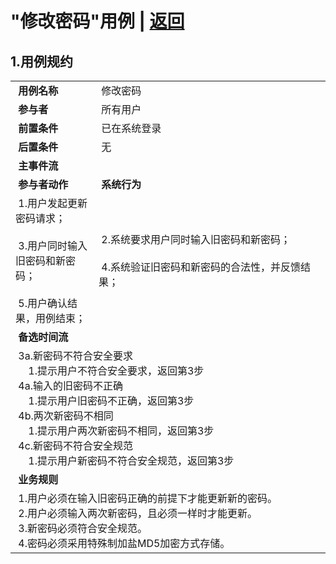 # "修改密码"用例 | [返回](../README.md#6)

## 1.用例规约

<table >
    <tr>
        <td width="150"> <b>&nbsp;用例名称</b></td>
        <td colspan="2" width="700">&nbsp;修改密码</td>
    </tr>
    <tr>
        <td width="150"> <b>&nbsp;参与者</b></td>
        <td colspan="2" width="700">&nbsp;所有用户</td>
    </tr>
    <tr>
        <td width="150"> <b>&nbsp;前置条件</b></td>
        <td colspan="2" width="700">&nbsp;已在系统登录</td>
    </tr>
    <tr>
        <td width="150"> <b>&nbsp;后置条件</b></td>
        <td colspan="2" width="700">&nbsp;无</td>
    </tr>
    <tr>
        <td colspan="3" width="200"> <b>&nbsp;主事件流</b></td>
    </tr>
    <tr>
        <td colspan="2" width="180"> <b>&nbsp;参与者动作</b></td>
        <td width="410"> <b>&nbsp;系统行为</b></td>
    </tr>
    <tr>
        <td colspan="2" width="180">
            <span>&nbsp;1.用户发起更新密码请求；</span>
            <br>
            <span>&nbsp;</span>
            <br>
            <span>&nbsp;3.用户同时输入旧密码和新密码；</span>
            <br>
            <span>&nbsp;</span>
            <br>
            <span>&nbsp;5.用户确认结果，用例结束；</span>
        </td>
        <td width="480">
            <span>&nbsp;</span>
            <br>
            <span>&nbsp;2.系统要求用户同时输入旧密码和新密码；</span>
            <br>
            <span>&nbsp;</span>
            <br>
            <span>&nbsp;4.系统验证旧密码和新密码的合法性，并反馈结果；</span>
            <br>
            <span>&nbsp;</span>
        </td>
    </tr>
    <tr>
        <td colspan="3" width="200"> <b>&nbsp;备选时间流</b></td>
    </tr>
    <tr>
        <td colspan="3" width="200">
            <span>&nbsp;3a.新密码不符合安全要求</span>
            <br>
            <span>&nbsp;&emsp;1.提示用户不符合安全要求，返回第3步</span>
            <br>
            <span>&nbsp;4a.输入的旧密码不正确</span>
            <br>
            <span>&nbsp;&emsp;1.提示用户旧密码不正确，返回第3步</span>
            <br>
            <span>&nbsp;4b.两次新密码不相同</span>
            <br>
            <span>&nbsp;&emsp;1.提示用户两次新密码不相同，返回第3步</span>
            <br>
            <span>&nbsp;4c.新密码不符合安全规范</span>
            <br>
            <span>&nbsp;&emsp;1.提示用户新密码不符合安全规范，返回第3步</span>
        </td>
    </tr>
    <tr>
        <td colspan="3" width="200"> <b>&nbsp;业务规则</b></td>
    </tr>
    <tr>
        <td colspan="3" width="200">
            <span>&nbsp;1.用户必须在输入旧密码正确的前提下才能更新新的密码。</span>
            <br>
            <span>&nbsp;2.用户必须输入两次新密码，且必须一样时才能更新。</span>
            <br>
            <span>&nbsp;3.新密码必须符合安全规范。</span>
            <br>
            <span>&nbsp;4.密码必须采用特殊制加盐MD5加密方式存储。</span>
        </td>
    </tr>
</table>
